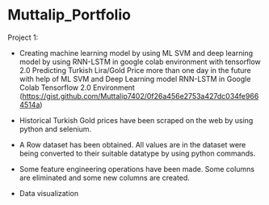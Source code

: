 # Muttalip_Portfolio
Project 1:

- Creating machine learning model by using ML SVM and deep learning model by using RNN-LSTM in google colab environment with tensorflow 2.0
Predicting Turkish Lira/Gold Price more than one day in the future with help of ML SVM and Deep Learning model RNN-LSTM in Google Colab Tensorflow 2.0 Environment (https://gist.github.com/Muttalip7402/0f26a456e2753a427dc034fe9664514a)

- Historical Turkish Gold prices have been scraped on the web by using python and selenium. 
- A Row dataset has been obtained. All values are in the dataset were being converted to their suitable datatype by using python commands.
- Some feature engineering operations have been made. Some columns are eliminated and some new columns are created.
- Data visualization

